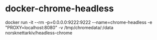 # docker-chrome-headless

docker run -it --rm -p=0.0.0.0:9222:9222 --name=chrome-headless -e "PROXY=localhost:8080" -v /tmp/chromedata/:/data norsknettarkiv/headless-chrome

